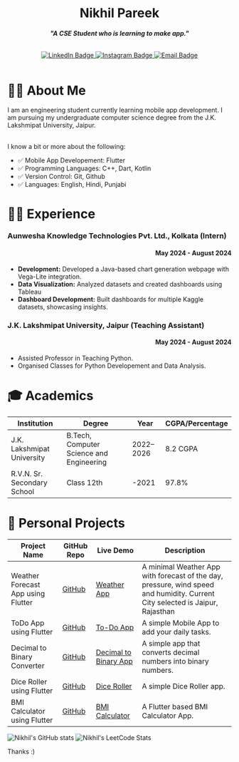 <h1 align="center">Nikhil Pareek</h1>
<h4 align="center"><i>"A CSE Student who is learning to make app."</i></h4>

<div style="display: flex; justify-content: center;">
    <p align="center">
        <a href="https://www.linkedin.com/in/nikkhil-pareek/">
            <img src="https://img.shields.io/badge/linkedin-%230077B5.svg?style=for-the-badge&logo=linkedin&logoColor=white" alt="LinkedIn Badge">
        </a>
        <a href="https://www.instagram.com/nikkhil.pareek/" target="_blank">
            <img src="https://img.shields.io/badge/instagram-%23E4405F.svg?style=for-the-badge&logo=instagram&logoColor=white" alt="Instagram Badge">
        </a>
        <a href="mailto:nikhilpareekpandit@gmail.com">
            <img src="https://img.shields.io/badge/email-%23D14836.svg?style=for-the-badge&logo=gmail&logoColor=white" alt="Email Badge">
        </a>
    </p>
</div>


<h1>👨‍💻 About Me</h1>
I am an engineering student currently learning mobile app development. I am pursuing my undergraduate computer science degree from the J.K. Lakshmipat University, Jaipur.

</br>I know a bit or more about the following:
- ✅ Mobile App Developement: Flutter
- ✅ Programming Languages: C++, Dart, Kotlin
- ✅ Version Control: Git, Github
- ✅ Languages: English, Hindi, Punjabi

<h1>👨‍💼 Experience</h1>

<h3>Aunwesha Knowledge Technologies Pvt. Ltd., Kolkata (Intern)</h3>
<h4 align="right">May 2024 - August 2024</h3>

- **Development:** Developed a Java-based chart generation webpage with Vega-Lite integration.
- **Data Visualization:** Analyzed datasets and created dashboards using Tableau
- **Dashboard Development:** Built dashboards for multiple Kaggle datasets, showcasing insights.

<h3>J.K. Lakshmipat University, Jaipur (Teaching Assistant)</h3>
<h4 align="right">May 2024 - August 2024</h3>

- Assisted Professor in Teaching Python.
- Organised Classes for Python Developement and Data Analysis.


<h1>🎓 Academics</h1>

| Institution | Degree | Year | CGPA/Percentage |
|-------------|--------|------|-----------------|
| J.K. Lakshmipat University | B.Tech, Computer Science and Engineering | 2022–2026 | 8.2 CGPA |
| R.V.N. Sr. Secondary School | Class 12th | -2021 | 97.8% |

<h1>🚀 Personal Projects</h1>

| Project Name                         | GitHub Repo                                                                 | Live Demo | Description                                                                                  |
|-------------------------------------|----------------------------------------------------------------------------------|-----------|----------------------------------------------------------------------------------------------|
| Weather Forecast App using Flutter  | [GitHub](https://github.com/nikkhilpareek/Weather-App-in-Fluter)               | [Weather App](https://nikkhilpareek.github.io/Weather-App-in-Fluter/)         | A minimal Weather App with forecast of the day, pressure, wind speed and humidity. Current City selected is Jaipur, Rajasthan          |
| ToDo App using Flutter              | [GitHub](https://github.com/nikkhilpareek/to-do-flutter-basics/)                    | [To-Do App](https://nikkhilpareek.github.io/to-do-flutter-basics/)         | A simple Mobile App to add your daily tasks.                                                 |
| Decimal to Binary Converter         | [GitHub](https://github.com/nikkhilpareek/Decimal-to-Binary-Converter)         | [Decimal to Binary App](https://nikkhilpareek.github.io/Decimal-to-Binary-Converter/)          | A simple app that converts decimal numbers into binary numbers.                             |
| Dice Roller using Flutter           | [GitHub](https://github.com/nikkhilpareek/Flutter-Dice-Roller)                 | [Dice Roller](https://nikkhilpareek.github.io/Flutter-Dice-Roller/)         | A simple Dice Roller app.                                                                   |
| BMI Calculator using Flutter           | [GitHub](https://github.com/nikkhilpareek/BMI-Flutter)                 | [BMI Calculator](https://nikkhilpareek.github.io/BMI-Flutter/)         | A Flutter based BMI Calculator App.                                                                   |


![Nikhil's GitHub stats](https://github-readme-stats.vercel.app/api?username=nikkhilpareek)
![Nikhil's LeetCode Stats](https://leetcard.jacoblin.cool/Nikkhil-Pareek?theme=dark&font=Archivo)


Thanks :)
